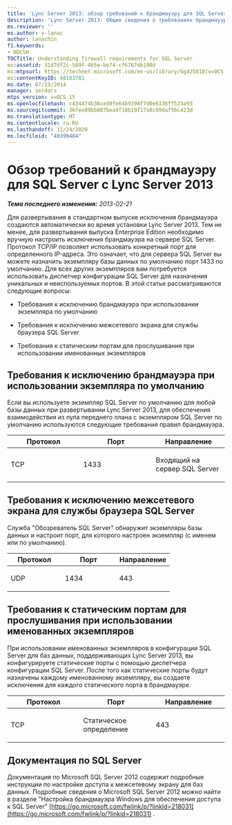 ```yaml
---
title: 'Lync Server 2013: обзор требований к брандмауэру для SQL Server'
description: 'Lync Server 2013: Общие сведения о требованиях брандмауэра SQL Server.'
ms.reviewer: ''
ms.author: v-lanac
author: lanachin
f1.keywords:
- NOCSH
TOCTitle: Understanding firewall requirements for SQL Server
ms:assetid: 31d7df2c-589f-465e-be74-cf6767db190d
ms:mtpsurl: https://technet.microsoft.com/en-us/library/Gg425818(v=OCS.15)
ms:contentKeyID: 48183781
ms.date: 07/23/2014
manager: serdars
mtps_version: v=OCS.15
ms.openlocfilehash: c434474b36ced0fe64b9398f7d0e6136ff523a93
ms.sourcegitcommit: 36fee89bb887bea4f18b19f17a8c69daf5bc423d
ms.translationtype: MT
ms.contentlocale: ru-RU
ms.lasthandoff: 11/24/2020
ms.locfileid: "49399484"
---
```

# <a name="understanding-firewall-requirements-for-sql-server-with-lync-server-2013"></a>Обзор требований к брандмауэру для SQL Server с Lync Server 2013

<div data-xmlns="http://www.w3.org/1999/xhtml">

<div class="topic" data-xmlns="http://www.w3.org/1999/xhtml" data-msxsl="urn:schemas-microsoft-com:xslt" data-cs="https://msdn.microsoft.com/">

<div data-asp="https://msdn2.microsoft.com/asp">



</div>

<div id="mainSection">

<div id="mainBody">

<span> </span>

_**Тема последнего изменения:** 2013-02-21_

Для развертывания в стандартном выпуске исключения брандмауэра создаются автоматически во время установки Lync Server 2013. Тем не менее, для развертывания выпуска Enterprise Edition необходимо вручную настроить исключения брандмауэра на сервере SQL Server. Протокол TCP/IP позволяет использовать конкретный порт для определенного IP-адреса. Это означает, что для сервера SQL Server вы можете назначить экземпляру базы данных по умолчанию порт 1433 по умолчанию. Для всех других экземпляров вам потребуется использовать диспетчер конфигурации SQL Server для назначения уникальных и неиспользуемых портов. В этой статье рассматриваются следующие вопросы:

  - Требования к исключению брандмауэра при использовании экземпляра по умолчанию

  - Требования к исключению межсетевого экрана для службы браузера SQL Server

  - Требования к статическим портам для прослушивания при использовании именованных экземпляров

<div>

## <a name="requirements-for-a-firewall-exception-when-using-the-default-instance"></a>Требования к исключению брандмауэра при использовании экземпляра по умолчанию

Если вы используете экземпляр SQL Server по умолчанию для любой базы данных при развертывании Lync Server 2013, для обеспечения взаимодействия из пула переднего плана с экземпляром SQL Server по умолчанию используются следующие требования правил брандмауэра.


<table>
<colgroup>
<col style="width: 33%" />
<col style="width: 33%" />
<col style="width: 33%" />
</colgroup>
<thead>
<tr class="header">
<th>Протокол</th>
<th>Порт</th>
<th>Направление</th>
</tr>
</thead>
<tbody>
<tr class="odd">
<td><p>TCP</p></td>
<td><p>1433</p></td>
<td><p>Входящий на сервер SQL Server</p></td>
</tr>
</tbody>
</table>


</div>

<div>

## <a name="requirements-for-a-firewall-exception-for-the-sql-server-browser-service"></a>Требования к исключению межсетевого экрана для службы браузера SQL Server

Служба "Обозреватель SQL Server" обнаружит экземпляры базы данных и настроит порт, для которого настроен экземпляр (с именем или по умолчанию).


<table>
<colgroup>
<col style="width: 33%" />
<col style="width: 33%" />
<col style="width: 33%" />
</colgroup>
<thead>
<tr class="header">
<th>Протокол</th>
<th>Порт</th>
<th>Направление</th>
</tr>
</thead>
<tbody>
<tr class="odd">
<td><p>UDP</p></td>
<td><p>1434</p></td>
<td><p>443</p></td>
</tr>
</tbody>
</table>


</div>

<div>

## <a name="requirements-for-static-listening-ports-when-using-named-instances"></a>Требования к статическим портам для прослушивания при использовании именованных экземпляров

При использовании именованных экземпляров в конфигурации SQL Server для баз данных, поддерживающих Lync Server 2013, вы конфигурируете статические порты с помощью диспетчера конфигурации SQL Server. После того как статические порты будут назначены каждому именованному экземпляру, вы создаете исключения для каждого статического порта в брандмауэре.


<table>
<colgroup>
<col style="width: 33%" />
<col style="width: 33%" />
<col style="width: 33%" />
</colgroup>
<thead>
<tr class="header">
<th>Протокол</th>
<th>Порт</th>
<th>Направление</th>
</tr>
</thead>
<tbody>
<tr class="odd">
<td><p>TCP</p></td>
<td><p>Статическое определение</p></td>
<td><p>443</p></td>
</tr>
</tbody>
</table>


</div>

<div>

## <a name="sql-server-documentation"></a>Документация по SQL Server

Документация по Microsoft SQL Server 2012 содержит подробные инструкции по настройке доступа к межсетевому экрану для баз данных. Подробные сведения о Microsoft SQL Server 2012 можно найти в разделе "Настройка брандмауэра Windows для обеспечения доступа к SQL Server" [https://go.microsoft.com/fwlink/p/?linkId=218031](https://go.microsoft.com/fwlink/p/?linkid=218031) .

</div>

</div>

<span> </span>

</div>

</div>

</div>

